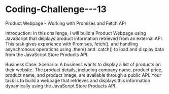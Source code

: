 # Coding-Challenge---13

Product Webpage - Working with Promises and Fetch API

Introduction:
In this challenge, I will build a Product Webpage using JavaScript that displays product information retrieved from an external API. This task gives experience with Promises, fetch(), and handling asynchronous operations using .then() and .catch() to load and display data from the JavaScript Store Products API.

Business Case:
Scenario: A business wants to display a list of products on their website. The product details, including company name, product price, product name, and product image, are available through a public API. Your task is to build a webpage that retrieves and displays this information dynamically using the JavaScript Store Products API.


